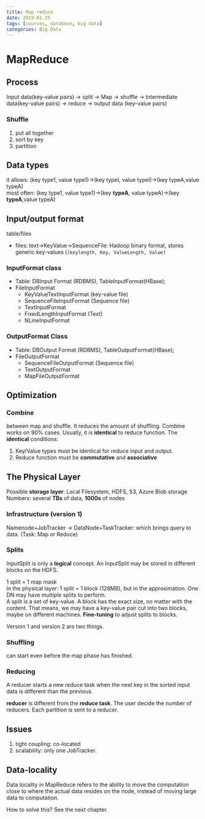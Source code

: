 ```yaml
---
title: Map reduce
date: 2019-01-25
tags: [courses, database, big data]
categories: Big Data
---
```




# MapReduce

## Process
Input data(key-value pairs)  -> split -> Map -> shuffle -> Intermediate data(key-value pairs) ->  reduce -> output data (key-value pairs)
### Shuffle
1. put all together
2. sort by key
3. partition
## Data types
it allows: (key type1, value type1)->(key typeI, value typeI)->(key typeA,value typeA)  
most often: (key type1, value type1)->(key **typeA**, value typeA)->(key **typeA**,value typeA)  

## Input/output format
table/files
- files: text->KeyValue->SequenceFile: Hadoop binary format, stores generic key-values (```(keylength, Key, ValueLength, Value)```
### InputFormat class
- Table: DBInput Format (RDBMS), TableInputFormat(HBase);
- FileInputFormat
	- KeyValueTextInputFormat (key-value file)
	- SequenceFileInputFormat (Sequence file)
	- TextInputFormat
	- FixedLengthInputFormat (Text)
	- NLineInputFormat
### OutputFormat Class
- Table: DBOutput Format (RDBMS), TableOutputFormat(HBase);
- FileOutputFormat
	- SequenceFileOutputFormat (Sequence file)
	- TextOutputFormat
	- MapFileOutputFormat
## Optimization
### Combine
between map and shuffle. It reduces the amount of shuffling. Combine works on 90% cases. Usually, it is **identical** to reduce function. The **identical** conditions:  
1. Key/Value types must be identical for reduce input and output.  
2. Reduce function must be **commutative** and **associative**

## The Physical Layer
Possible **storage layer**: Local Filesystem, HDFS, S3, Azure Blob storage  
Numbers: several **TBs** of data, **1000s** of nodes  
### Infrastructure (version 1)
Namenode+JobTracker -> DataNode+TaskTracker: which brings query to data. (Task: Map or Reduce)

### Splits
InputSplit is only a **logical** concept. An InputSplit may be stored in different blocks on the HDFS.

1 split = 1 map mask  
In the physical layer: 1 split = 1 block (128MB), but in the approximation. One DN may have multiple splits to perform.   
A split is a set of key-value. A block has the exact size, no matter with the content. That means, we may have a key-value pair cut into two blocks, maybe on different machines. **Fine-tuning** to adjust splits to blocks.

Version 1 and version 2 are two things.

### Shuffling
can start even before the map phase has finished.

### Reducing
A reducer starts a new reduce task when the next key in the sorted input data is different than the previous.

**reducer** is different from the **reduce task**. The user decide the number of reducers. Each partition is sent to a reducer. 

## Issues
1. tight coupling: co-located
2. scalability: only one JobTracker.

## Data-locality
Data locality in MapReduce refers to the ability to move the computation close to where the actual data resides on the node, instead of moving large data to computation. 

How to solve this? See the next chapter.